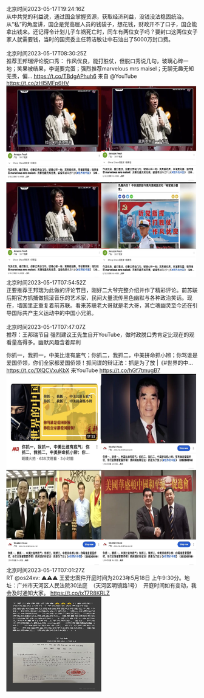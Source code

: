 北京时间2023-05-17T19:24:16Z<br>从中共党的利益说，通过国企掌握资源，获取经济利益，没钱没法稳固统治。从“私”的角度讲，国企是党高层人员的钱袋子，想花钱，财政开不了口子，国企能拿出钱来。还记得令计划儿子车祸死亡时，同车有两位女子吗？要封口这两位女子家人就需要钱，当时的国资委主任蒋洁敏让中石油出了5000万封口费。<br><br>北京时间2023-05-17T08:30:25Z<br>推荐王邦瑞评论脱口秀：
作风优良，能打胜仗，但脱口秀说几句，玻璃心碎一地；笑果被结果，李诞要完蛋；强烈推荐marvelous mrs maisel；无聊无趣无知无畏，偏... https://t.co/TBdgAPhuh6 来自 @YouTube https://t.co/zHl5MFp6HV<br><img src='/temp/2023/1658631018146852864_0.jpg' width='250' height='250'><img src='/temp/2023/1658631018146852864_1.jpg' width='250' height='250'><img src='/temp/2023/1658631018146852864_2.jpg' width='250' height='250'><img src='/temp/2023/1658631018146852864_3.jpg' width='250' height='250'><br>北京时间2023-05-17T07:54:52Z<br>正要推荐王邦瑞为此做的评论节目，刚好二大爷完整介绍并作了精彩评论。前苏联后期官方抓捕做摇滚音乐的艺术家，民间大量流传黑色幽默与各种政治笑话。现在，墙国里正重复着前苏联。看来苏联老大哥就是老大哥，其亡魂幽灵至今还在引导国际共产主义运动中的中国小兄弟。<br><br>北京时间2023-05-17T07:47:07Z<br>推荐：王邦瑞节目
强烈建议王先生自开YouTube，做时政脱口秀肯定比现在的观看量高得多。幽默风趣含着犀利

你抓一，我抓一，中美比谁有底气；你抓二，我抓二，中美拼命抓小辫；你骂谁是爱国侨领，你们全家都爱国侨领！抓间谍的辩证法：抓是为了放 |《#世界的中... https://t.co/1XQCVxuKbX 来YouTube https://t.co/hGf7tmugB7<br><img src='/temp/2023/1658620123769348097_0.jpg' width='250' height='250'><img src='/temp/2023/1658620123769348097_1.jpg' width='250' height='250'><img src='/temp/2023/1658620123769348097_2.jpg' width='250' height='250'><img src='/temp/2023/1658620123769348097_3.jpg' width='250' height='250'><br>北京时间2023-05-17T07:01:27Z<br>RT @os24xv: ⚠️⚠️⚠️ 王爱忠案件开庭时间为2023年5月18日 上午9:30分。地址：广州市天河区人民法院30法庭  （天河区明镜路1号）  开庭时间如有变动，我会及时通知大家。 https://t.co/ixT7R8KRLZ<br><img src='/temp/2023/1658608628834639874_0.jpg' width='250' height='250'><br>